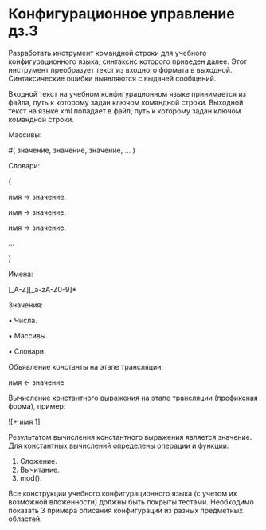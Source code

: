 # Конфигурационное управление дз.3
Разработать инструмент командной строки для учебного конфигурационного 
языка, синтаксис которого приведен далее. Этот инструмент преобразует текст из 
входного формата в выходной. Синтаксические ошибки выявляются с выдачей 
сообщений.

Входной текст на учебном конфигурационном языке принимается из 
файла, путь к которому задан ключом командной строки. Выходной текст на 
языке xml попадает в файл, путь к которому задан ключом командной строки.

Массивы:

#( значение, значение, значение, ... )

Словари:

{

 имя -> значение.
 
 имя -> значение.
 
 имя -> значение.
 
 ...
 
}

Имена:

[_A-Z][_a-zA-Z0-9]*

Значения:

• Числа.

• Массивы.

• Словари.

Объявление константы на этапе трансляции:

имя <- значение

Вычисление константного выражения на этапе трансляции (префиксная 
форма), пример:

![+ имя 1]

Результатом вычисления константного выражения является значение.
Для константных вычислений определены операции и функции:

1. Сложение.
2. Вычитание.
3. mod().
   
Все конструкции учебного конфигурационного языка (с учетом их 
возможной вложенности) должны быть покрыты тестами. Необходимо показать 3 
примера описания конфигураций из разных предметных областей.
